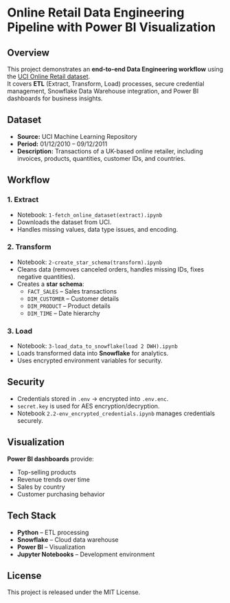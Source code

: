# Online Retail Data Engineering Pipeline with Power BI Visualization

## Overview
This project demonstrates an **end-to-end Data Engineering workflow** using the [UCI Online Retail dataset](https://archive.ics.uci.edu/dataset/352/online+retail).  
It covers **ETL** (Extract, Transform, Load) processes, secure credential management, Snowflake Data Warehouse integration, and Power BI dashboards for business insights.

## Dataset
- **Source:** UCI Machine Learning Repository
- **Period:** 01/12/2010 – 09/12/2011
- **Description:** Transactions of a UK-based online retailer, including invoices, products, quantities, customer IDs, and countries.

## Workflow

### 1. Extract
- Notebook: `1-fetch_online_dataset(extract).ipynb`
- Downloads the dataset from UCI.
- Handles missing values, data type issues, and encoding.

### 2. Transform
- Notebook: `2-create_star_schema(transform).ipynb`
- Cleans data (removes canceled orders, handles missing IDs, fixes negative quantities).
- Creates a **star schema**:
  - `FACT_SALES` – Sales transactions
  - `DIM_CUSTOMER` – Customer details
  - `DIM_PRODUCT` – Product details
  - `DIM_TIME` – Date hierarchy

### 3. Load
- Notebook: `3-load_data_to_snowflake(load 2 DWH).ipynb`
- Loads transformed data into **Snowflake** for analytics.
- Uses encrypted environment variables for security.

## Security
- Credentials stored in `.env` → encrypted into `.env.enc`.
- `secret.key` is used for AES encryption/decryption.
- Notebook `2.2-env_encrypted_credentials.ipynb` manages credentials securely.

## Visualization
**Power BI dashboards** provide:
- Top-selling products
- Revenue trends over time
- Sales by country
- Customer purchasing behavior

## Tech Stack
- **Python** – ETL processing
- **Snowflake** – Cloud data warehouse
- **Power BI** – Visualization
- **Jupyter Notebooks** – Development environment

## License
This project is released under the MIT License.
